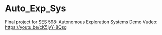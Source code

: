 # Auto_Exp_Sys
Final project for SES 598: Autonomous Exploration Systems
Demo Vudeo: https://youtu.be/cK5jyY-8Qsg
